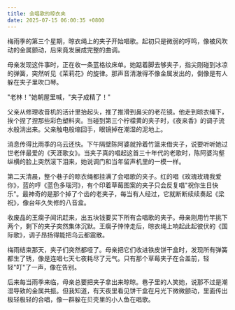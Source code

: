 ```yaml
---
title: 会唱歌的晾衣夹
date: 2025-07-15 06:00:35 +0800
---
```


梅雨季的第三个星期，晾衣绳上的夹子开始唱歌。起初只是微弱的哼鸣，像被风吹动的金属颤动，后来竟发展成完整的曲调。

母亲发现这件事时，正在收一条蓝格纹床单。她踮着脚去够夹子，指尖刚碰到冰凉的弹簧，突然听见《茉莉花》的旋律。那声音清澈得不像金属发出的，倒像是有人躲在夹子里吹口琴。

"老林！"她朝屋里喊，"夹子成精了！"

父亲从修理收音机的活计里抬起头，推了推滑到鼻尖的老花镜。他走到晾衣绳下，挨个捏了捏那些彩色塑料夹。当碰到第三个柠檬黄的夹子时，《夜来香》的调子流水般淌出来。父亲触电般缩回手，眼镜掉在潮湿的泥地上。

消息传得比雨季的乌云还快。下午隔壁陈阿婆就拎着竹篮来借夹子，说要听听她过世老伴最爱的《天涯歌女》。当夹子真的唱起这首三十年代的老歌时，陈阿婆沟壑纵横的脸上突然滚下泪来，她说调门和当年留声机里的一模一样。

第二天清晨，整个巷子的晾衣绳都挂满了会唱歌的夹子。红的唱《玫瑰玫瑰我爱你》，蓝的哼《蓝色多瑙河》，有个印着草莓图案的夹子只会反复唱"祝你生日快乐"。最神奇的是那个掉了个齿的老夹子，每当有人经过，它就断断续续奏起《梁祝》，像台年久失修的八音盒。

收废品的王瘸子闻讯赶来，出五块钱要买下所有会唱歌的夹子。母亲刚用竹竿挑下两个，剩下的夹子突然集体沉默。王瘸子悻悻走后，晾衣绳上响起此起彼伏的《国际歌》，调子昂扬得能把乌云都震散。

梅雨结束那天，夹子们突然都哑了。母亲把它们收进铁皮饼干盒时，发现所有弹簧都生了锈，像是连唱七天七夜耗尽了元气。只有那个草莓夹子在合盖前，轻轻"叮"了一声，像在告别。

后来每当雨季来临，母亲总要把夹子拿出来晾晾。巷子里的人笑她，说那不过是潮湿导致的金属共振。但我知道，有天夜里看见饼干盒在月光下微微颤动，里面传出极轻极轻的合唱，像一群躲在贝壳里的小人鱼在唱歌。
